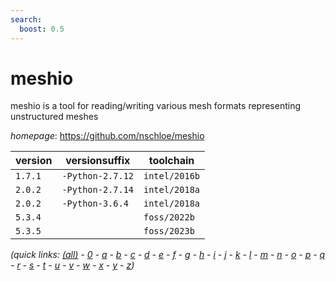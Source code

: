 ```yaml
---
search:
  boost: 0.5
---
```

# meshio

meshio is a tool for reading/writing various mesh formats representing unstructured meshes

*homepage*: <https://github.com/nschloe/meshio>

version | versionsuffix | toolchain
--------|---------------|----------
``1.7.1`` | ``-Python-2.7.12`` | ``intel/2016b``
``2.0.2`` | ``-Python-2.7.14`` | ``intel/2018a``
``2.0.2`` | ``-Python-3.6.4`` | ``intel/2018a``
``5.3.4`` |  | ``foss/2022b``
``5.3.5`` |  | ``foss/2023b``


*(quick links: [(all)](../index.md) - [0](../0/index.md) - [a](../a/index.md) - [b](../b/index.md) - [c](../c/index.md) - [d](../d/index.md) - [e](../e/index.md) - [f](../f/index.md) - [g](../g/index.md) - [h](../h/index.md) - [i](../i/index.md) - [j](../j/index.md) - [k](../k/index.md) - [l](../l/index.md) - [m](../m/index.md) - [n](../n/index.md) - [o](../o/index.md) - [p](../p/index.md) - [q](../q/index.md) - [r](../r/index.md) - [s](../s/index.md) - [t](../t/index.md) - [u](../u/index.md) - [v](../v/index.md) - [w](../w/index.md) - [x](../x/index.md) - [y](../y/index.md) - [z](../z/index.md))*

